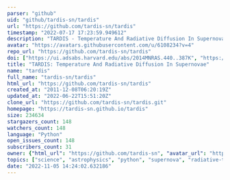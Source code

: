 ```yaml
---
parser: "github"
uid: "github/tardis-sn/tardis"
url: "https://github.com/tardis-sn/tardis"
timestamp: "2022-07-17 17:23:59.949612"
description: "TARDIS - Temperature And Radiative Diffusion In Supernovae"
avatar: "https://avatars.githubusercontent.com/u/6108234?v=4"
repo_url: "https://github.com/tardis-sn/tardis"
doi: ["https://ui.adsabs.harvard.edu/abs/2014MNRAS.440..387K", "https://ui.adsabs.harvard.edu/abs/2014ascl.soft02018K/abstract"]
title: "TARDIS: Temperature And Radiative Diffusion In Supernovae"
name: "tardis"
full_name: "tardis-sn/tardis"
html_url: "https://github.com/tardis-sn/tardis"
created_at: "2011-12-08T06:20:19Z"
updated_at: "2022-06-22T15:51:20Z"
clone_url: "https://github.com/tardis-sn/tardis.git"
homepage: "https://tardis-sn.github.io/tardis"
size: 234634
stargazers_count: 148
watchers_count: 148
language: "Python"
open_issues_count: 148
subscribers_count: 31
owner: {"html_url": "https://github.com/tardis-sn", "avatar_url": "https://avatars.githubusercontent.com/u/6108234?v=4", "login": "tardis-sn", "type": "Organization"}
topics: ["science", "astrophysics", "python", "supernova", "radiative-transfer"]
date: "2022-11-05 14:24:02.632186"
---
```

